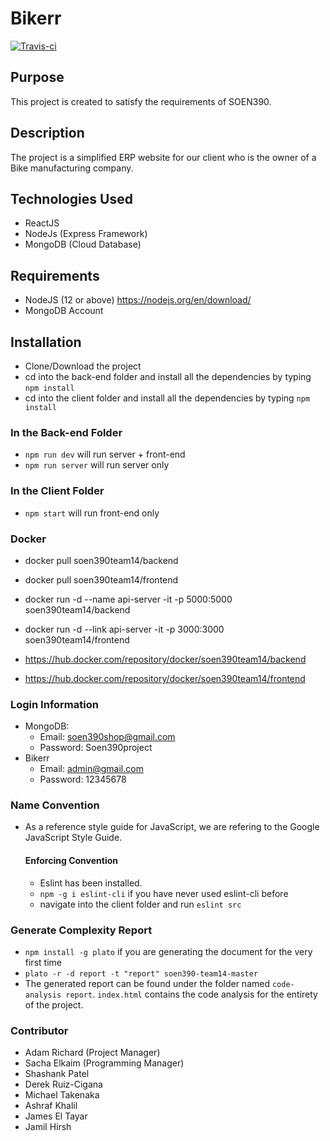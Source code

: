 # Bikerr
[![Travis-ci](https://travis-ci.com/shash3/SOEN390-team14.svg?token=yqePnie6vvPik5z1MhQa&branch=master)](https://travis-ci.com/shash3/SOEN390-team14)

## Purpose
This project is created to satisfy the requirements of SOEN390.

## Description
The project is a simplified ERP website for our client who is the owner of a Bike manufacturing company.

## Technologies Used
* ReactJS
* NodeJs (Express Framework)
* MongoDB (Cloud Database)

## Requirements
* NodeJS (12 or above) https://nodejs.org/en/download/
* MongoDB Account

## Installation
* Clone/Download the project
* cd into the back-end folder and install all the dependencies by typing `npm install`
* cd into the client folder and install all the dependencies by typing `npm install`

### In the Back-end Folder
* `npm run dev` will run server + front-end
* `npm run server` will run server only

### In the Client Folder
* `npm start` will run front-end only

### Docker
* docker pull soen390team14/backend
* docker pull soen390team14/frontend
* docker run -d --name api-server -it -p 5000:5000 soen390team14/backend
* docker run -d --link api-server -it -p 3000:3000 soen390team14/frontend

* https://hub.docker.com/repository/docker/soen390team14/backend
* https://hub.docker.com/repository/docker/soen390team14/frontend

### Login Information
- MongoDB:
  - Email: soen390shop@gmail.com
  - Password: Soen390project
- Bikerr
  - Email: admin@gmail.com
  - Password: 12345678

### Name Convention
* As a reference style guide for JavaScript, we are refering to the Google JavaScript Style Guide.

  #### Enforcing Convention
  * Eslint has been installed.
  * `npm -g i eslint-cli` if you have never used eslint-cli before
  * navigate into the client folder and run `eslint src`

### Generate Complexity Report
* `npm install -g plato` if you are generating the document for the very first time
* `plato -r -d report -t "report" soen390-team14-master`
*  The generated report can be found under the folder named `code-analysis report`. `index.html` contains the code analysis for the entirety of the project.  

### Contributor
* Adam Richard (Project Manager)
* Sacha Elkaim (Programming Manager)
* Shashank Patel
* Derek Ruiz-Cigana
* Michael Takenaka 
* Ashraf Khalil	
* James	El Tayar
* Jamil	Hirsh	

